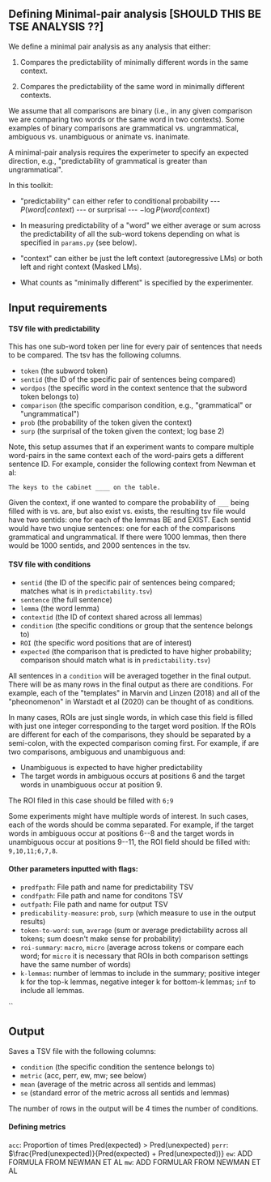## Defining Minimal-pair analysis [SHOULD THIS BE TSE ANALYSIS ??]

We define a minimal pair analysis as any analysis that either: 

1. Compares the predictability of minimally different words in the same context.

2. Compares the predictability of the same word in minimally different contexts. 

We assume that all comparisons are binary (i.e., in any given comparison we are comparing two words or the same word in two contexts). Some examples of binary comparisons are grammatical vs. ungrammatical, ambiguous vs. unambiguous or animate vs. inanimate. 

A minimal-pair analysis requires the experimeter to specify an expected direction, e.g., "predictability of grammatical is greater than ungrammatical". 


In this toolkit:

- "predictability" can either refer to conditional probability --- $P(word | context)$ --- or surprisal --- $-\log P(word | context)$

- In measuring predictability of a "word" we either average or sum across the predictability of all the sub-word tokens depending on what is specified in `params.py` (see below). 

- "context" can either be just the left context (autoregressive LMs) or both left and right context (Masked LMs). 

- What counts as "minimally different" is specified by the experimenter. 



## Input requirements

#### TSV file with predictability
This has one sub-word token per line for every pair of sentences that needs to be compared. The tsv has the following columns. 
- `token` (the subword token)
- `sentid` (the ID of the specific pair of sentences being compared)
- `wordpos` (the specific word in the context sentence that the subword token belongs to)
- `comparison` (the specific comparison condition, e.g., "grammatical" or "ungrammatical")
- `prob` (the probability of the token given the context)
- `surp` (the surprisal of the token given the context; log base 2)

Note, this setup assumes that if an experiment wants to compare multiple word-pairs in the same context each of the word-pairs gets a different sentence ID. For example, consider the following context from Newman et al: 

```The keys to the cabinet ____ on the table. ```

Given the context, if one wanted to compare the probability of `___` being filled with is vs. are, but also exist vs. exists, the resulting tsv file would have two sentids: one for each of the lemmas BE and EXIST. Each sentid would have two unqiue sentences: one for each of the comparisons grammatical and ungrammatical. If there were 1000 lemmas, then there would be 1000 sentids, and 2000 sentences in the tsv. 


#### TSV file with conditions

- `sentid` (the ID of the specific pair of sentences being compared; matches what is in `predictability.tsv`)
- `sentence` (the full sentence)
- `lemma` (the word lemma)
- `contextid` (the ID of context shared across all lemmas)
- `condition` (the specific conditions or group that the sentence belongs to)
- `ROI` (the specific word positions that are of interest)
- `expected` (the comparison that is predicted to have higher probability; comparison should match what is in `predictability.tsv`)

All sentences in a `condition` will be averaged together in the final output. There will be as many rows in the final output as there are conditions. For example, each of the "templates" in Marvin and Linzen (2018) and all of the "pheonomenon" in Warstadt et al (2020) can be thought of as conditions. 

In many cases, ROIs are just single words, in which case this field is filled with just one integer corresponding to the target word position. If the ROIs are different for each of the comparisons, they should be separated by a semi-colon, with the expected comparison coming first. For example, if are two comparisons, ambiguous and unambiguous and: 
- Unambiguous is expected to have higher predictability
- The target words in ambiguous occurs at positions 6 and the target words in unambiguous occur at position 9.

The ROI filed in this case should be filled with  `6;9`

Some experiments might have multiple words of interest. In such cases, each of the words should be comma separated. For example, if the target words in ambiguous occur at positions 6--8 and the target words in unambiguous occur at positions 9--11, the ROI field should be filled with: `9,10,11;6,7,8`. 


#### Other parameters inputted with flags:

- `predfpath`: File path and name for predictability TSV
- `condfpath`: File path and name for conditons TSV
- `outfpath`: File path and name for output TSV
- `predicability-measure`: `prob`, `surp` (which measure to use in the output results)
- `token-to-word`: `sum`, `average` (sum or average predictability across all tokens; sum doesn't make sense for probability)
- `roi-summary`: `macro`, `micro` (average across tokens or compare each word; for `micro` it is necessary that ROIs in both comparison settings have the same number of words)
- `k-lemmas`: number of lemmas to include in the summary; positive integer k for the top-k lemmas, negative integer k for bottom-k lemmas; `inf` to include all lemmas. 

``


## Output

Saves a TSV file with the following columns: 

- `condition` (the specific condition the sentence belongs to)
- `metric` (acc, perr, ew, mw; see below)
- `mean` (average of the metric across all sentids and lemmas)
- `se` (standard error of the metric across all sentids and lemmas)

The number of rows in the output will be 4 times the number of conditions. 

#### Defining metrics

`acc`: Proportion of times Pred(expected) > Pred(unexpected)
`perr`: $\frac{Pred(unexpected)}{Pred(expected) + Pred(unexpected))}
`ew`: ADD FORMULA FROM NEWMAN ET AL
`mw`: ADD FORMULAR FROM NEWMAN ET AL

 